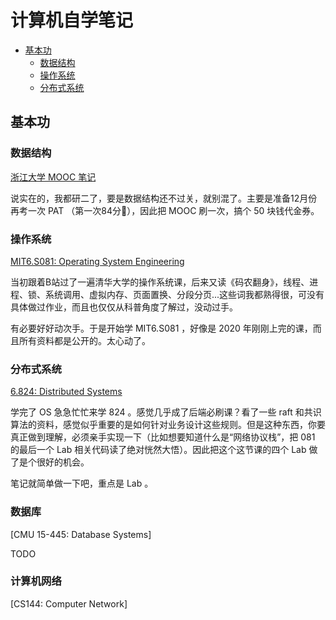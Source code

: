 # 计算机自学笔记


<!-- @import "[TOC]" {cmd="toc" depthFrom=2 depthTo=6 orderedList=false} -->

<!-- code_chunk_output -->

- [基本功](#基本功)
  - [数据结构](#数据结构)
  - [操作系统](#操作系统)
  - [分布式系统](#分布式系统)

<!-- /code_chunk_output -->

## 基本功

### 数据结构

[浙江大学 MOOC 笔记](./data_structure/README.md)

说实在的，我都研二了，要是数据结构还不过关，就别混了。主要是准备12月份再考一次 PAT （第一次84分🤬），因此把 MOOC 刷一次，搞个 50 块钱代金券。

### 操作系统

[MIT6.S081: Operating System Engineering](./mit6.s081/README.md)

当初跟着B站过了一遍清华大学的操作系统课，后来又读《码农翻身》，线程、进程、锁、系统调用、虚拟内存、页面置换、分段分页...这些词我都熟得很，可没有具体做过作业，而且也仅仅从科普角度了解过，没动过手。

有必要好好动次手。于是开始学 MIT6.S081 ，好像是 2020 年刚刚上完的课，而且所有资料都是公开的。太心动了。

### 分布式系统

[6.824: Distributed Systems](./mit6.824/README.md)

学完了 OS 急急忙忙来学 824 。感觉几乎成了后端必刷课？看了一些 raft 和共识算法的资料，感觉似乎重要的是如何针对业务设计这些规则。但是这种东西，你要真正做到理解，必须亲手实现一下（比如想要知道什么是“网络协议栈”，把 081 的最后一个 Lab 相关代码读了绝对恍然大悟）。因此把这个这节课的四个 Lab 做了是个很好的机会。

笔记就简单做一下吧，重点是 Lab 。

### 数据库

[CMU 15-445: Database Systems]

TODO

### 计算机网络

[CS144: Computer Network]
